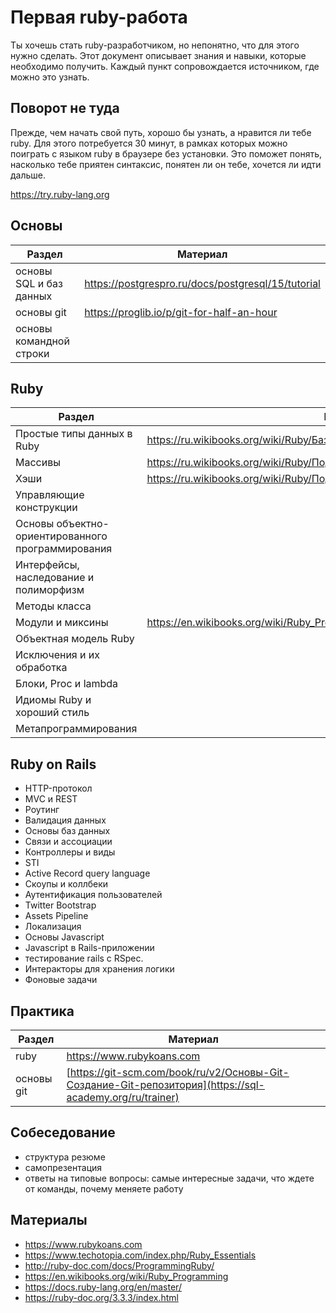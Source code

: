 # Первая ruby-работа

Ты хочешь стать ruby-разработчиком, но непонятно, что для этого нужно сделать. Этот документ описывает знания и навыки, которые необходимо получить. Каждый пункт сопровождается источником, где можно это узнать.

## Поворот не туда

Прежде, чем начать свой путь, хорошо бы узнать, а нравится ли тебе ruby. Для этого потребуется 30 минут, в рамках которых можно поиграть с языком ruby в браузере без установки. Это поможет понять, насколько тебе приятен синтаксис, понятен ли он тебе, хочется ли идти дальше.

<https://try.ruby-lang.org>

## Основы

| Раздел                  | Материал                                       |
| ----------------------- | ---------------------------------------------- |
| основы SQL и баз данных | https://postgrespro.ru/docs/postgresql/15/tutorial                                                |
| основы git              | <https://proglib.io/p/git-for-half-an-hour>                                               |
| основы командной строки |                                                |

## Ruby

| Раздел                                 | Материал                              |
| -------------------------------------- | ------------------------------------- |
| Простые типы данных в Ruby             | https://ru.wikibooks.org/wiki/Ruby/Базовые_типы_данных                                      |
| Массивы                                | https://ru.wikibooks.org/wiki/Ruby/Подробнее_о_массивах                                      |
| Хэши                                   | https://ru.wikibooks.org/wiki/Ruby/Подробнее_об_ассоциативных_массивах                                      |
| Управляющие конструкции                |                                       |
| Основы объектно-ориентированного программирования |                            |
| Интерфейсы, наследование и полиморфизм |                                       |
| Методы класса                          |                                       |
| Модули и миксины                       | https://en.wikibooks.org/wiki/Ruby_Programming/Syntax/Classes#Mixing_in_Modules                                      |
| Объектная модель Ruby                  |                                       |
| Исключения и их обработка              |                                       |
| Блоки, Proc и lambda                   |                                       |
| Идиомы Ruby и хороший стиль            |                                       |
| Метапрограммирования                   |                                       |

## Ruby on Rails

- HTTP-протокол
- MVC и REST
- Роутинг
- Валидация данных
- Основы баз данных
- Связи и ассоциации
- Контроллеры и виды
- STI
- Active Record query language
- Скоупы и коллбеки
- Аутентификация пользователей
- Twitter Bootstrap
- Assets Pipeline
- Локализация
- Основы Javascript
- Javascript в Rails-приложении
- тестирование rails с RSpec.
- Интеракторы для хранения логики
- Фоновые задачи

## Практика

| Раздел                  | Материал                                       |
| ----------------------- | ---------------------------------------------- |
| ruby                    | <https://www.rubykoans.com>                                   |
| основы git              | [https://git-scm.com/book/ru/v2/Основы-Git-Создание-Git-репозитория](https://sql-academy.org/ru/trainer)  |



## Собеседование

- структура резюме
- самопрезентация
- ответы на типовые вопросы: самые интересные задачи, что ждете от команды, почему меняете работу

## Материалы

- <https://www.rubykoans.com>
- <https://www.techotopia.com/index.php/Ruby_Essentials>
- <http://ruby-doc.com/docs/ProgrammingRuby/>
- <https://en.wikibooks.org/wiki/Ruby_Programming>
- <https://docs.ruby-lang.org/en/master/>
- <https://ruby-doc.org/3.3.3/index.html>
